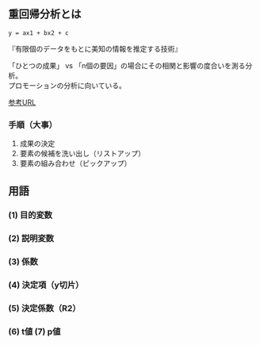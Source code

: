 ## 重回帰分析とは
`y = ax1 + bx2 + c`<br>

『有限個のデータをもとに美知の情報を推定する技術』  
  
「ひとつの成果」 vs 「n個の要因」の場合にその相関と影響の度合いを測る分析。  
プロモーションの分析に向いている。

[参考URL](http://xica.net/magellan/marketing-idea/stats/about-multiple-regression-analysis/)

### 手順（大事）
1. 成果の決定
2. 要素の候補を洗い出し（リストアップ）
3. 要素の組み合わせ（ピックアップ）

## 用語
### (1) 目的変数

### (2) 説明変数

### (3) 係数

### (4) 決定項（y切片）

### (5) 決定係数（R2）

### (6) t値 (7) p値
